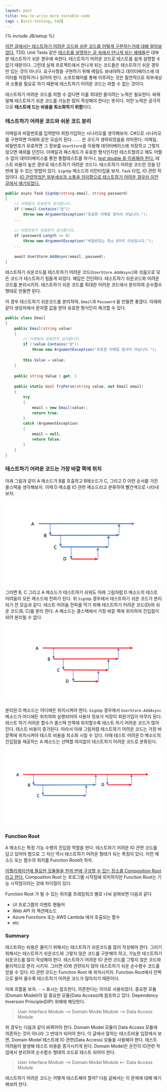```yaml
---
layout: post
title: How to write more testable code
tags : [unit-testing, tdd]
---
```

{% include JB/setup %}

[이전 글에서는 테스트하기 어려운 코드와 쉬운 코드를 어떻게 구분하는가에 대해 알아보았다.](/testable-code) TDD, Unit Tests 같은 [테스트를 설명하는 글 속에서 만나게 되는 예제들](http://osherove.com/tdd-kata-1/)은 대부분 테스트하기 쉬운 경우에 속한다. 테스트하기 어려운 코드로 테스트를 쉽게 설명할 수 없기 때문이다. 그런데 실제 프로젝트에서 만나게 되는 코드들은 테스트하기 쉬운 경우만 있는 것이 아니다. 요구사항을 구현하기 위해 메일도 보내야하고 데이터베이스에 데이터를 저장하거나 읽어야 한다. 소프트웨어를 통해 이루려는 것은 필연적으로 외부세상과 소통을 필요로 하기 때문에 테스트하기 어려운 코드는 피할 수 없는 것이다. 

테스트하기 어려운 코드를 피할 수 없다면 이를 최대한 줄이려는 노력은 필요한다. 바꿔말해 테스트하기 쉬운 코드를 가능한 많이 작성해야 한다는 뜻이다. 이런 노력은 궁극적으로 **테스트에 드는 비용을 최소화하기 위함**이다.

<!-- break -->

### 테스트하기 어려운 코드와 쉬운 코드 분리

이메일과 비밀번호를 입력받아 회원가입하는 시나리오를 생각해보자. C#으로 시나리오를 구현하면 아래와 같은 모습이 된다. `...` 은 코드가 생략되었음을 의미한다. 이메일, 비밀번호가 유효하면 그 정보를 `UserStore`을 이용해 데이터베이스에 저장하고 그렇지 않으면 예외를 던진다. 이메일과 패스워드가 유효한 형식인지만 테스트할려고 해도 어쩔 수 없이 데이터베이스를 통한 통합테스트를 하거나, [test double 을 이용해야 한다.](http://xunitpatterns.com/Test%20Double.html) 테스트 비용이 높은 경우로 테스트하기 어려운 코드다. 테스트하기 어려운 코드란 것을 단번에 알 수 있는 방법이 있다. `SignUp` 메소드의 리턴타입을 보자. `Task` 타입, IO 관련 작업이다. [IO 관련작업은 외부세상과 소통을 의미함으로 테스트하기 어려운 경우라 이전 글에서 얘기되었다.](/testable-code#리턴타입별-테스트-용이성)

```c#
public async Task SignUp(string email, string password)
{
    // 이메일이 유효한지 검사합니다.
    if (!email.Contains("@"))
        throw new ArgumentException("유효한 이메일 형식이 아닙니다.");
    ...

    // 비밀번호가 유효한지 검사합니다.
    if (password.Length >= 8)
        throw new ArgumentException("비밀번호는 최소 8자리 이상입니다.");
    ...

    await UserStore.AddAsync(email, passwod);
}
```

테스트하기 쉬운코드를 테스트하기 어려운 코드(`UserStore.AddAsync`)와 섞음으로 모든 코드가 테스트하기 힘들게 되었다. 해답은 간단하다. 테스트하기 쉬운코드와 어려운 코드를 분리시키자. 테스트하기 쉬운 코드를 최대한 어려운 코드에서 분리하여 순수함수 형태로 만들면 된다.

이 경우 테스트하기 쉬운코드를 분리하여, `Email`과 `Password` 을 만들면 좋겠다. 아래와 같이 생성자에서 문자열 값을 받아 유효한 형식인지 체크할 수 있다.

```c#
public class Email
{
    public Email(string value)
    {
        // 이메일이 유효한지 검사합니다.
        if (!value.Contains("@"))
            throw new ArgumentException("유효한 이메일 형식이 아닙니다.");

        this.Value = value;
    }

    public string Value { get; }

    public static bool TryParse(string value, out Email email)
    {
        try
        {
            email = new Email(value);
            return true;
        }
        catch (ArgumentException)
        {
            email = null;
            return false;
        }
    }
}
```

### 테스트하기 어려운 코드는 가장 바깥 쪽에 위치

아래 그림과 같이 A 메소드가 B를 호출하고 B메소드가 C, 그리고 D 이런 순서를 가진 콜스택을 생각해보자. 이때 D 메소를 IO 관련 메소드라고 분류하여 빨간색으로 나타내보자.

![picture1](../images/how-to-write-more-testable-code/picture1.png)

그러면 B, C 그리고 A 메소드가 테스트하기 쉬워도 아래 그림처럼 D 메소드의 테스트 어려움이 모든 메소드에 전파가 된다. 위 `SignUp` 경우에서 테스트하기 쉬운 코드가 분리되기 전 모습과 같다. 테스트 어려움 전파를 막기 위해 테스트하기 어려운 코드(D)와 쉬운 코드(B, C)를 분리 한다. A 메소드는 콜스택에서 가장 바깥 쪽에 위치하여 진입점이 되어 분리될 수 없다.

![picture2](../images/how-to-write-more-testable-code/picture2.png)

분리된 D 메소드는 어디에든 위치시켜야 한다. `SignUp` 경우에서 `UserStore.AddAsync` 메소드가 어디에든 위치하여 실행되어야 사용자 정보가 저장이 회원가입이 마무리 된다. 테스트 하기 어려운 함수가 콜스택 안쪽에 위치할수록 테스트 하기 어려운 코드가 많아진다. 테스트 비용이 증가된다. 따라서 아래 그림처럼 테스트하기 어려운 코드는 가장 바깥쪽에 위치시켜야 테스트 비용을 최소화 시킬 수 있다. 이때 테스트 어려운 D 메소드의 진입점을 제공하는 A 메소드는 선택할 여지없이 테스트하기 어려운 코드로 분류된다.

![picture3](../images/how-to-write-more-testable-code/picture3.png)

### Function Root

A 메소드는 특정 기능 수행의 진입점 역할을 한다. 테스트하기 어려운 IO 관련 코드를 담고 있어야 함으로 그 자신 역시 테스트하기 어려운 형태가 되는 특징이 있다. 이런 메소드 또는 함수의 위치를 Function Root라 하자.

[어플리케이션에 필요한 모듈들을 한꺼 번에 구성할 수 있는 장소를 Composition Root라고 한다.](http://blog.ploeh.dk/2011/07/28/CompositionRoot/) Composition Root 는 프로그램 시작점에 위치하지만 Function Root는 기능 시작점이라는 것에 차이점이 있다.

Function Root 가 될 수 있는 위치를 프레임워크 별로 나눠 살펴보면 다음과 같다

* UI 프로그램의 이벤트 핸들어
* Web API 의 액션메소드
* Azure Functions 또는 AWS Lambda 에서 호출되는 함수
* etc 

### Summary

테스트하는 비용은 줄이기 위해서는 테스트하기 쉬운코드를 많이 작성해야 한다. 그러기 위해서는 테스트하기 쉬운코드와 그렇지 않은 코드를 구분해야 하고, 가능한  테스트하기 쉬운코드를 많이 작성해야 한다. 테스트하기 어려운 IO 관련 코드를 그렇지 않은 코드와 물리적으로 분리 시키자. 그러면 IO와 관련되지 않아 테스트하기 쉬운 순수함수 코드를 얻을 수 있다. IO 관련 코드는 Function Root 에 위치시키자. Function Root에서 안쪽으로 들어 올수록 테스트하기 어려운 코드가 많아지기 때문이다.

아래 흐름을 보자. `-->` 표시는 참조한다, 의존한다는 의미로 사용되었다. 중요한 모듈(Domain Model)이 덜 중요한 모듈(Data Access)에 참조하고 있다. Dependency Inversion Principle(DIP) 위배에 해당한다.

> User Interface Module --> Domain Model Module --> Data Access Module

위 경우는 다음과 같이 바뀌어야 한다. Domain Model 모듈이 Data Access 모듈에 의존하는 것이 아니라 그 반대가 되어야 한다. 이 글에서 말하는 테스트비용 입장에서 보면, Domain Model 테스트에 IO 관련(Data Access) 모듈을 사용해야 한다. 테스트 어려움이 발생해 테스트 비용을 증가시키게 된다. Domain Model은 온전히 IO관련 작업에서 분리하여 순수함수 형태의 코드로 테스트 되어야 한다.

> User Interface Module --> Domain Model Module <-- Data Access Module

테스트하기 어려운 코드는 어떻게 테스트해야 할까? 다음 글에서는 이 문제에 대해 얘기해보려 한다.
